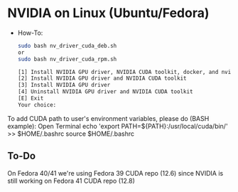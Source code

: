 # NVIDIA on Linux (Ubuntu/Fedora)

- How-To:

    ```sh
    sudo bash nv_driver_cuda_deb.sh
    or
    sudo bash nv_driver_cuda_rpm.sh

    [1] Install NVIDIA GPU driver, NVIDIA CUDA toolkit, docker, and nvidia-container-toolkit
    [2] Install NVIDIA GPU driver and NVIDIA CUDA toolkit
    [3] Install NVIDIA GPU driver
    [4] Uninstall NVIDIA GPU driver and NVIDIA CUDA toolkit
    [E] Exit
    Your choice:
    ```

To add CUDA path to user's environment variables, please do (BASH example):
Open Terminal
echo 'export PATH=${PATH}:/usr/local/cuda/bin/' >> $HOME/.bashrc
source $HOME/.bashrc

## To-Do

On Fedora 40/41 we're using Fedora 39 CUDA repo (12.6) since NVIDIA is still working on Fedora 41 CUDA repo (12.8)
